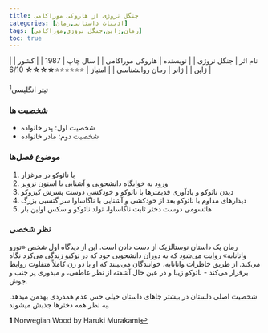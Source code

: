 ```yaml
---
title: جنگل نروژی از هاروکی موراکامی
categories: [ادبیات داستانی,رمان]
tags: [رمان,ژاپن,جنگل نروژی,موراکامی]
toc: true
---
```


| نام اثر | جنگل نروژی |
| نویسنده | هاروکی موراکامی |
| سال چاپ | 1987 |
| کشور | ژاپن |
| ژانر | رمان روانشناسی |
| امتیاز | ⭐⭐⭐⭐⭐⭐☆☆☆☆ 6/10 |

تیتر انگلیسی<sup id="a1">[1](#f1)</sup>

### شخصیت ها
- شخصیت اول: پدر خانواده
- شخصیت دوم: مادر خانواده


### موضوع فصل‌ها
1. با نائوکو در مرغزار
2. ورود به خوابگاه دانشجویی و آشنایی با استون تروپر
3. دیدن نائوکو و یادآوری قدیمترها با نائوکو و خودکشی دوست پسرش کیزوکو
4. دیدارهای مداوم با نائوکو بعد از خودکشی و آشنایی با ناگاساوا سر گتسبی بزرگ
5. هاتسومی دوست دختر ثابت ناگاساوا، تولد نائوکو و سکس اولین بار

### نظر شخصی

 رمان یک داستان نوستالژیک از دست دادن است. این از دیدگاه اول شخص «تورو واتانابه» روایت می‌شود که به دوران دانشجویی خود که در توکیو زندگی می‌کرد نگاه می‌کند. از طریق خاطرات واتانابه، خوانندگان می‌بینند که او با دو زن کاملاً متفاوت روابط برقرار می‌کند - نائوکو زیبا و در عین حال آشفته از نظر عاطفی، و میدوری پر جنب و جوش. 

شخصیت اصلی دلستان در بیشتر جاهای داستان خیلی حس عدم همدردی بهدمن میدهد. به نظر همه دخترها جذبش میشوند. 

<b id="f1">1</b> <span class="footnote">Norwegian Wood by Haruki Murakami</span>[↩](#a1)

